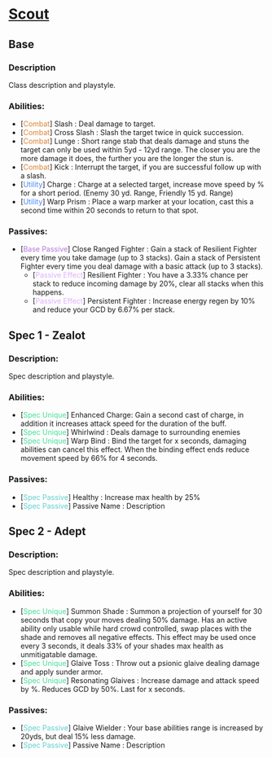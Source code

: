 # <span style="text-decoration:underline">Scout</span>

## Base

### Description

Class description and playstyle.

### Abilities:

- [<span style="color:#db8437">Combat</span>] Slash : Deal damage to target.
- [<span style="color:#db8437">Combat</span>] Cross Slash : Slash the target twice in quick succession.
- [<span style="color:#db8437">Combat</span>] Lunge : Short range stab that deals damage and stuns the target can only be used within 5yd - 12yd range. The closer you are the more damage it does, the further you are the longer the stun is.
- [<span style="color:#db8437">Combat</span>] Kick : Interrupt the target, if you are successful follow up with a slash.
- [<span style="color:#4b88fa">Utility</span>] Charge : Charge at a selected target, increase move speed by % for a short period. (Enemy 30 yd. Range, Friendly 15 yd. Range)
- [<span style="color:#4b88fa">Utility</span>] Warp Prism : Place a warp marker at your location, cast this a second time within 20 seconds to return to that spot.

### Passives:

- [<span style="color:#b677e0">Base Passive</span>] Close Ranged Fighter : Gain a stack of Resilient Fighter every time you take damage (up to 3 stacks). Gain a stack of Persistent Fighter every time you deal damage with a basic attack (up to 3 stacks). 
    -  [<span style="color:#deb0fc">Passive Effect</span>] Resilient Fighter : You have a 3.33% chance per stack to reduce incoming damage by 20%, clear all stacks when this happens.
    -  [<span style="color:#deb0fc">Passive Effect</span>] Persistent Fighter : Increase energy regen by 10% and reduce your GCD by 6.67% per stack.

##  Spec 1 - Zealot

### Description:

Spec description and playstyle.

### Abilities:

- [<span style="color:#43e097">Spec Unique</span>] Enhanced Charge: Gain a second cast of charge, in addition it increases attack speed for the duration of the buff.
- [<span style="color:#43e097">Spec Unique</span>] Whirlwind : Deals damage to surrounding enemies
- [<span style="color:#43e097">Spec Unique</span>] Warp Bind : Bind the target for x seconds, damaging abilities can cancel this effect. When the binding effect ends reduce movement speed by 66% for 4 seconds.

### Passives:

- [<span style="color:#63cece">Spec Passive</span>] Healthy : Increase max health by 25%
- [<span style="color:#63cece">Spec Passive</span>] Passive Name : Description

## Spec 2 - Adept

### Description:

Spec description and playstyle.

### Abilities:

- [<span style="color:#43e097">Spec Unique</span>] Summon Shade : Summon a projection of yourself for 30 seconds that copy your moves dealing 50% damage. 
Has an active ability only usable while hard crowd controlled, swap places with the shade and removes all negative effects.
This effect may be used once every 3 seconds, it deals 33% of your shades max health as unmitigatable damage.
- [<span style="color:#43e097">Spec Unique</span>] Glaive Toss : Throw out a psionic glaive dealing damage and apply sunder armor.
- [<span style="color:#43e097">Spec Unique</span>] Resonating Glaives : Increase damage and attack speed by %. Reduces GCD by 50%. Last for x seconds.

### Passives:

- [<span style="color:#63cece">Spec Passive</span>] Glaive Wielder : Your base abilities range is increased by 20yds, but deal 15% less damage.
- [<span style="color:#63cece">Spec Passive</span>] Passive Name : Description